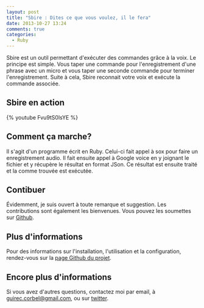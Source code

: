 ```yaml
---
layout: post
title: "Sbire : Dites ce que vous voulez, il le fera"
date: 2013-10-27 13:24
comments: true
categories:
  - Ruby
---
```


Sbire est un outil permettant d'exécuter des commandes grâce à la voix. Le principe est simple. Vous taper une commande pour l'enregistrement d'une phrase avec un micro et vous taper une seconde commande pour terminer l'enregistrement. Suite à cela, Sbire reconnait votre voix et exécute la commande associée.
<!--more-->
Sbire en action
---------------
{% youtube Fvu9tS0lsYE %}

Comment ça marche?
------------------
Il s'agit d'un programme écrit en Ruby. Celui-ci fait appel à sox pour faire un enregistrement audio. Il fait ensuite appel à Google voice en y joignant le fichier et y récupère le résultat en format JSon. Ce résultat est ensuite traité et la comme trouvée est exécutée.

Contibuer
---------
Évidemment, je suis ouvert à toute remarque et suggestion. Les contributions sont également les bienvenues. Vous pouvez les soumettes sur [Github](https://github.com/GCorbel/sbire).

Plus d'informations
------------------
Pour des informations sur l'installation, l'utilisation et la configuration, rendez-vous sur la [page Github du projet](https://github.com/GCorbel/sbire).

Encore plus d'informations
--------------------------

Si vous avez d'autres questions, contactez moi par email, à guirec.corbel@gmail.com, ou sur [twitter](https://twitter.com/GuirecCorbel).
